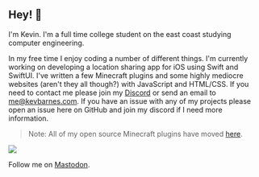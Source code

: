 ## Hey! 👋

I'm Kevin. I'm a full time college student on the east coast studying computer engineering.

In my free time I enjoy coding a number of different things. I'm currently working on developing a location sharing app for iOS using Swift and SwiftUI. I've written a few Minecraft plugins and some highly mediocre websites (aren't they all though?) with JavaScript and HTML/CSS. If you need to contact me please join my [Discord](https://discord.gg/CGgvDUz) or send an email to [me@kevbarnes.com](mailto:me@kevbarnes.com). If you have an issue with any of my projects please open an issue here on GitHub and join my discord if I need more information.

> Note: All of my open source Minecraft plugins have moved [here](https://github.com/MajekDev).

[![](https://github-readme-stats.vercel.app/api/top-langs/?username=majekdor&hide=GLSL&layout=compact&theme=tokyonight)](https://github.com/majekdor?tab=repositories "Repositories")
<!--
[![](https://github-readme-stats.vercel.app/api?username=majekdor&show_icons=true&theme=tokyonight)](https://github.com/majekdor?tab=repositories "Repositories")-->

Follow me on <a rel="me" href="https://fosstodon.org/@kevbarnes">Mastodon</a>.
